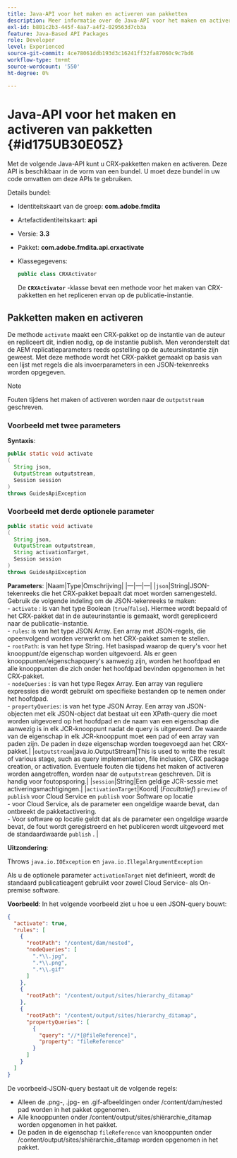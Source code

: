 ```yaml
---
title: Java-API voor het maken en activeren van pakketten
description: Meer informatie over de Java-API voor het maken en activeren van pakketten
exl-id: b801c2b3-445f-4aa7-a4f2-029563d7cb3a
feature: Java-Based API Packages
role: Developer
level: Experienced
source-git-commit: 4ce78061ddb193d3c16241ff32fa87060c9c7bd6
workflow-type: tm+mt
source-wordcount: '550'
ht-degree: 0%

---
```


# Java-API voor het maken en activeren van pakketten {#id175UB30E05Z}

Met de volgende Java-API kunt u CRX-pakketten maken en activeren. Deze API is beschikbaar in de vorm van een bundel. U moet deze bundel in uw code omvatten om deze APIs te gebruiken.

Details bundel:

- Identiteitskaart van de groep: **com.adobe.fmdita**

- Artefactidentiteitskaart: **api**

- Versie: **3.3**

- Pakket: **com.adobe.fmdita.api.crxactivate**

- Klassegegevens:

  ```JAVA
  public class CRXActivator
  ```

  De **`CRXActivator`** -klasse bevat een methode voor het maken van CRX-pakketten en het repliceren ervan op de publicatie-instantie.


## Pakketten maken en activeren

De methode `activate` maakt een CRX-pakket op de instantie van de auteur en repliceert dit, indien nodig, op de instantie publish. Men veronderstelt dat de AEM replicatieparameters reeds opstelling op de auteursinstantie zijn geweest. Met deze methode wordt het CRX-pakket gemaakt op basis van een lijst met regels die als invoerparameters in een JSON-tekenreeks worden opgegeven.
>[!NOTE]
>
> Fouten tijdens het maken of activeren worden naar de `outputstream` geschreven.

### Voorbeeld met twee parameters

**Syntaxis**:


```JAVA
public static void activate
(
  String json, 
  OutputStream outputstream, 
  Session session
) 
throws GuidesApiException
```

### Voorbeeld met derde optionele parameter

```JAVA
public static void activate
(
  String json, 
  OutputStream outputstream,
  String activationTarget, 
  Session session
) 
throws GuidesApiException
```

**Parameters**:
|Naam|Type|Omschrijving|
|—|—|—|
|`json`|String|JSON-tekenreeks die het CRX-pakket bepaalt dat moet worden samengesteld. Gebruik de volgende indeling om de JSON-tekenreeks te maken: <br> - `activate` : is van het type Boolean \(`true`/`false`\). Hiermee wordt bepaald of het CRX-pakket dat in de auteurinstantie is gemaakt, wordt gerepliceerd naar de publicatie-instantie. <br> - `rules`: is van het type JSON Array. Een array met JSON-regels, die opeenvolgend worden verwerkt om het CRX-pakket samen te stellen. <br> - `rootPath`: is van het type String. Het basispad waarop de query&#39;s voor het knooppunt/de eigenschap worden uitgevoerd. Als er geen knooppunten/eigenschapquery&#39;s aanwezig zijn, worden het hoofdpad en alle knooppunten die zich onder het hoofdpad bevinden opgenomen in het CRX-pakket. <br> - `nodeQueries` : is van het type Regex Array. Een array van reguliere expressies die wordt gebruikt om specifieke bestanden op te nemen onder het hoofdpad. <br> - `propertyQueries`: is van het type JSON Array. Een array van JSON-objecten met elk JSON-object dat bestaat uit een XPath-query die moet worden uitgevoerd op het hoofdpad en de naam van een eigenschap die aanwezig is in elk JCR-knooppunt nadat de query is uitgevoerd. De waarde van de eigenschap in elk JCR-knooppunt moet een pad of een array van paden zijn. De paden in deze eigenschap worden toegevoegd aan het CRX-pakket.|
|`outputstream`|java.io.OutputStream|This is used to write the result of various stage, such as query implementation, file inclusion, CRX package creation, or activation. Eventuele fouten die tijdens het maken of activeren worden aangetroffen, worden naar de `outputstream` geschreven. Dit is handig voor foutopsporing.|
|`session`|String|Een geldige JCR-sessie met activeringsmachtigingen.|
|`activationTarget`|Koord| (*Facultatief*) `preview` of `publish` voor Cloud Service en `publish` voor Software op locatie <br> - voor Cloud Service, als de parameter een ongeldige waarde bevat, dan ontbreekt de pakketactivering. <br> - Voor software op locatie geldt dat als de parameter een ongeldige waarde bevat, de fout wordt geregistreerd en het publiceren wordt uitgevoerd met de standaardwaarde `publish` . |

**Uitzondering**:

Throws `java.io.IOException` en `java.io.IllegalArgumentException`


Als u de optionele parameter `activationTarget` niet definieert, wordt de standaard publicatieagent gebruikt voor zowel Cloud Service- als On-premise software.


**Voorbeeld**:
In het volgende voorbeeld ziet u hoe u een JSON-query bouwt:

```JSON
{
  "activate": true,
  "rules": [
    {
      "rootPath": "/content/dam/nested",
      "nodeQueries": [
        ".*\\.jpg",
        ".*\\.png",
        ".*\\.gif"        
      ]
    },
    {
      "rootPath": "/content/output/sites/hierarchy_ditamap"
    },
    {
      "rootPath": "/content/output/sites/hierarchy_ditamap",
      "propertyQueries": [
        {
          "query": "//*[@fileReference]",
          "property": "fileReference"
        }
      ]
    }
  ]
}
```

De voorbeeld-JSON-query bestaat uit de volgende regels:

- Alleen de .png-, .jpg- en .gif-afbeeldingen onder /content/dam/nested pad worden in het pakket opgenomen.
- Alle knooppunten onder /content/output/sites/shiërarchie\_ditamap worden opgenomen in het pakket.
- De paden in de eigenschap `fileReference` van knooppunten onder /content/output/sites/shiërarchie\_ditamap worden opgenomen in het pakket.
